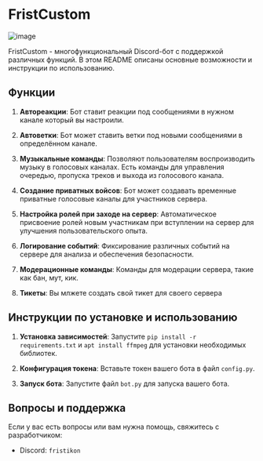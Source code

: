 # FristCustom
![image](https://github.com/Frist6361/FristCustom/assets/90521024/042c0828-752a-4730-88a9-770f79688eb4)



FristCustom - многофункциональный Discord-бот с поддержкой различных функций. В этом README описаны основные возможности и инструкции по использованию.

## Функции


1. **Автореакции**: Бот ставит реакции под сообщениями в нужном канале который вы настроили.

2. **Автоветки**: Бот может ставить ветки под новыми сообщениями в определённом канале.

3. **Музыкальные команды**: Позволяют пользователям воспроизводить музыку в голосовых каналах. Есть команды для управления очередью, пропуска треков и выхода из голосового канала.

4. **Создание приватных войсов**: Бот может создавать временные приватные голосовые каналы для участников сервера.

5. **Настройка ролей при заходе на сервер**: Автоматическое присвоение ролей новым участникам при вступлении на сервер для улучшения пользовательского опыта.

6. **Логирование событий**: Фиксирование различных событий на сервере для анализа и обеспечения безопасности.

7. **Модерационные команды**: Команды для модерации сервера, такие как бан, мут, кик.

8. **Тикеты**: Вы млжете создать свой тикет для своего сервера
## Инструкции по установке и использованию

1. **Установка зависимостей**: Запустите `pip install -r requirements.txt` и `apt install ffmpeg` для установки необходимых библиотек.

2. **Конфигурация токена**: Вставьте токен вашего бота в файл `config.py`.

3. **Запуск бота**: Запустите файл `bot.py` для запуска вашего бота.



## Вопросы и поддержка

Если у вас есть вопросы или вам нужна помощь, свяжитесь с разработчиком:

- Discord: `fristikon`




